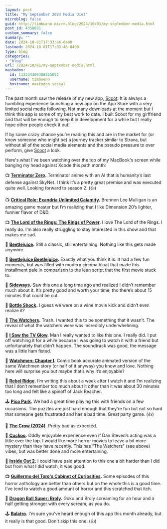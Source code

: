 ```yaml
---
layout: post
title: "My September 2024 Media Diet"
microblog: false
guid: http://timbueno.micro.blog/2024/10/01/my-september-media.html
post_id: 4358691
custom_summary: false
summary: ""
date: 2024-10-01T17:33:46-0400
lastmod: 2024-10-01T17:33:46-0400
type: blog
categories:
- "blog"
url: /2024/10/01/my-september-media.html
mastodon:
  id: 113234309308315052
  username: timbueno
  hostname: mastodon.social
---
```

The past month saw the release of my new app, [Scoot](https://deadpan.io/scoot/). It is always a humbling experience launching a new app on the App Store with a very limited social media following. Not many downloads at the moment but I think this app is some of my best work to date. I built Scoot for my girlfriend and that will be enough to keep it in development for a while but I really hope other people check it out!

If by some crazy chance you’re reading this and are in the market for (or know someone who might be) a journey tracker similar to Strava, but without all of the social media elements and the pseudo pressure to over perform, give [Scoot](https://deadpan.io/scoot/) a look.

Here's what I've been watching over the top of my MacBook's screen while banging my head against Xcode this path month:

📺 **[Terminator Zero](https://en.wikipedia.org/wiki/Terminator_Zero).** Terminator anime with an AI that is humanity’s last defense against SkyNet. I think it’s a pretty great premise and was executed quite well. Looking forward to season 2. (👍)

📺 **[Critical Role: Exandria Unlimited Calamity](https://en.wikipedia.org/wiki/Exandria_Unlimited).** Brennen Lee Mulligan is an amazing game master but I’m realizing that I like Dimension 20’s lighter, funnier flavor of D&D.

📺 **[The Lord of the Rings: The Rings of Power](https://en.wikipedia.org/wiki/The_Lord_of_the_Rings:_The_Rings_of_Power).** I love The Lord of the Rings. I really do. I’m also really struggling to stay interested in this show and that makes me sad.

🍿 **[Beetlejuice](https://en.wikipedia.org/wiki/Beetlejuice).** Still a classic, still entertaining. Nothing like this gets made anymore.

🍿 **[Beetlejuice Beetlejuice](https://en.wikipedia.org/wiki/Beetlejuice_2).** Exactly what you think it is. It had a few fun moments, but was filled with modern cinema bloat that made this installment pale in comparison to the lean script that the first movie stuck to.

🍿 **[Sideways](https://en.wikipedia.org/wiki/Sideways).** Saw this one a long time ago and realized I didn’t remember much about it. It’s pretty good and worth your time, tho there’s about 15 minutes that could be cut.

🍿 **[Bottle Shock](https://en.wikipedia.org/wiki/Bottle_Shock).** I guess we were on a wine movie kick and didn’t even realize it?

🍿 **[The Watchers](https://en.wikipedia.org/wiki/The_Watchers_(film)).** Trash. I wanted this to be something that it wasn’t. The reveal of what the watchers were was incredibly underwhelming.

🍿 **[I Saw the TV Glow](https://en.wikipedia.org/wiki/I_Saw_the_TV_Glow).** Man I really wanted to like this one. I really did. I put off watching it for a while because I was going to watch it with a friend but unfortunately that didn’t happen. The soundtrack was good, the message was a little ham fisted.

🍿 **[Watchmen: Chapter I](https://en.wikipedia.org/wiki/Watchmen_Chapter_I).** Comic book accurate animated version of the same Watchmen story (or half of it anyway) you know and love. Nothing here will surprise you but maybe that’s why it’s enjoyable?

🍿 **[Rebel Ridge](https://en.wikipedia.org/wiki/Rebel_Ridge).** I’m writing this about a week after I watch it and I’m realizing that I don’t remember too much about it other than it was about 30 minutes too long and felt like a spinoff of Jack Reacher.

🕹️ **[Pico Park](https://en.wikipedia.org/wiki/Pico_Park).** We had a great time playing this with friends on a few occasions. The puzzles are just hard enough that they’re fun but not so hard that someone gets frustrated and has a bad time. Great party game. (👍)

🍿 **[The Crow (2024)](https://en.wikipedia.org/wiki/The_Crow_(2024_film)).** Pretty bad as expected.

🍿 **[Cuckoo](https://en.wikipedia.org/wiki/Cuckoo_(2024_film)).** Oddly enjoyable experience even if Dan Steven’s acting was a little over the top. I would like more horror movies to leave a bit more mystery than they have recently. This has “The Watchers” (see above) vibes, but was better done and more entertaining.

🍿 **[Inside Out 2](https://en.wikipedia.org/wiki/Inside_Out_2).** I could have paid attention to this one a bit harder than I did but from what I did watch, it was good.

📺 **[Guillermo del Toro's Cabinet of Curiosities](https://en.wikipedia.org/wiki/Guillermo_del_Toro%27s_Cabinet_of_Curiosities).** Some episodes of this horror anthology are better than others but on the whole this is a good time. I’ve tend to watch a good amount of horror and this scratched that itch.

🍿 **[Dragon Ball Super: Broly](https://en.wikipedia.org/wiki/Dragon_Ball_Super:_Broly).** Goku and Broly screaming for an hour and a half getting stronger with every scream, as you do.

🕹️ **[Balatro](https://en.wikipedia.org/wiki/Balatro_(video_game)).** I'm sure you've heard enough of this app this month already, but it really is that good. Don't skip this one. (👍)
